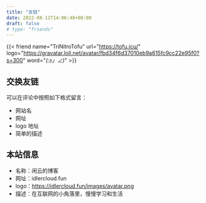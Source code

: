 ```yaml
---
title: "友链"
date: 2022-08-11T14:06:48+08:00
draft: false
# type: "friends"
---
```


{{< friend name="TriNitroTofu" url="https://tofu.icu/" logo="https://gravatar.loli.net/avatar/fbd34f6d37010eb9a615fc9cc22e95f0?s=300" word="_(:з」∠)_" >}}

## 交换友链

可以在评论中按照如下格式留言：

- 网站名
- 网址
- logo 地址
- 简单的描述

## 本站信息

- 名称：闲云的博客
- 网址：idlercloud.fun
- logo：<https://idlercloud.fun/images/avatar.png>
- 描述：在互联网的小角落里，慢慢学习和生活
